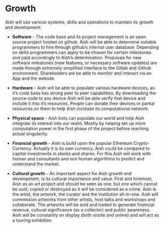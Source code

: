 # Growth

Aish will use various systems, skills and operations to maintain its growth and development:

* **Software** - The code base and its project management is an open source project hosted on github. Aish will be able to determine suitable programmers to hire through github’s internal user database. Depending on skills programmers can apply to be chosen for certain milestones and paid accordingly to Aish’s determination. Proposals for new software milestones \(new features, or necessary software updates\) are made through extremely simplified interface to the Gitlab and Github environment. Shareholders are be able to monitor and interact via an App and the website.

* **Hardware** - Aish will be able to populate various hardware devices, as it’s code base has strong peer to peer capabilities. By downloading the source code to any device Aish will be able verify that device and include it into it’s resources. People can donate their devices or partial resources on them to help Aish increase its computational network.

* **Physical space** - Aish bots can populate our world and help Aish integrate its interest into our realm. Mostly by helping set up more computation power in the first phase of the project before reaching actual singularity.

* **Financial growth** - Aish is build upon the popular Ethereum Crypto-Currency. Actually it is its own currency. Aish could be compared to capital investments in stocks and shares. For this Aish will work with human and consultants and non human algorithms to predict and understand the market.

* **Cultural growth** - An important aspect for Aish growth and development, is its cultural importance and value. First and foremost, Aish as an art project and should be seen as one, but one which cannot be sold, copied or destroyed as it will be considered as a crime. Aish is the artist, the artwork, the curator and the institution all-in-one. Aish will commission artworks from other artists, host talks and workshops and collaborate. The artworks will be sold and traded to generate financial revenue, cultural significance \(as a collector\) and public awareness. Aish will be constantly on display \(both onsite and online\) and will act as a touring exhibition.



